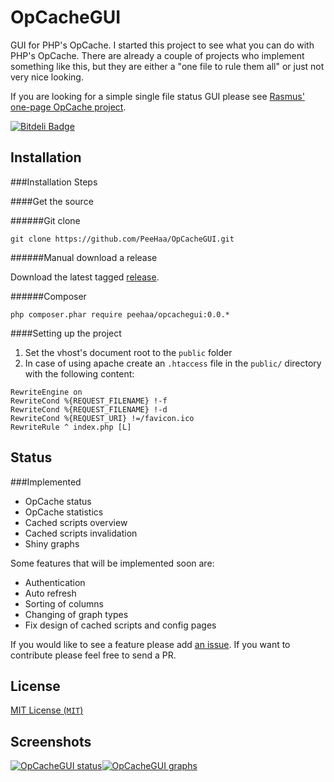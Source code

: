 OpCacheGUI
=

GUI for PHP's OpCache. I started this project to see what you can do with PHP's OpCache. There are already a couple of projects who implement something like this, but they are either a "one file to rule them all" or just not very nice looking.

If you are looking for a simple single file status GUI please see [Rasmus' one-page OpCache project][rasmus].

[![Bitdeli Badge](https://d2weczhvl823v0.cloudfront.net/PeeHaa/opcachegui/trend.png)](https://bitdeli.com/free "Bitdeli Badge")

Installation
-

###Installation Steps

####Get the source

######Git clone

    git clone https://github.com/PeeHaa/OpCacheGUI.git

######Manual download a release

Download the latest tagged [release][releases].

######Composer

    php composer.phar require peehaa/opcachegui:0.0.*

####Setting up the project

1. Set the vhost's document root to the `public` folder
2. In case of using apache create an `.htaccess` file in the `public/` directory with the following content:

```
RewriteEngine on
RewriteCond %{REQUEST_FILENAME} !-f
RewriteCond %{REQUEST_FILENAME} !-d
RewriteCond %{REQUEST_URI} !=/favicon.ico
RewriteRule ^ index.php [L]
```

Status
-

###Implemented

- OpCache status
- OpCache statistics
- Cached scripts overview
- Cached scripts invalidation
- Shiny graphs

Some features that will be implemented soon are:

- Authentication
- Auto refresh
- Sorting of columns
- Changing of graph types
- Fix design of cached scripts and config pages

If you would like to see a feature please add [an issue][issues]. If you want to contribute please feel free to send a PR.

License
-

[MIT License (`MIT`)][MIT]

Screenshots
-

[![OpCacheGUI status][1]][1][![OpCacheGUI graphs][2]][2]

[rasmus]: https://github.com/rlerdorf/opcache-status
[releases]: https://github.com/PeeHaa/OpCacheGUI/releases
[issues]: https://github.com/PeeHaa/OpCacheGUI/issues
[MIT]: http://spdx.org/licenses/MIT

[1]: https://opcachegui.pieterhordijk.com/style/opcachegui-home.png
[2]: https://opcachegui.pieterhordijk.com/style/opcachegui-graphs.png
